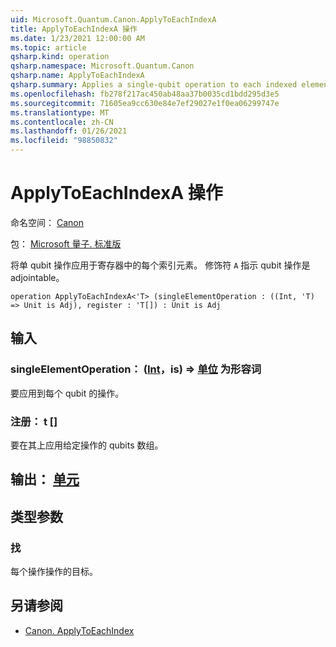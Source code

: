 ```yaml
---
uid: Microsoft.Quantum.Canon.ApplyToEachIndexA
title: ApplyToEachIndexA 操作
ms.date: 1/23/2021 12:00:00 AM
ms.topic: article
qsharp.kind: operation
qsharp.namespace: Microsoft.Quantum.Canon
qsharp.name: ApplyToEachIndexA
qsharp.summary: Applies a single-qubit operation to each indexed element in a register. The modifier `A` indicates that the single-qubit operation is adjointable.
ms.openlocfilehash: fb278f217ac450ab48aa37b0035cd1bdd295d3e5
ms.sourcegitcommit: 71605ea9cc630e84e7ef29027e1f0ea06299747e
ms.translationtype: MT
ms.contentlocale: zh-CN
ms.lasthandoff: 01/26/2021
ms.locfileid: "98850832"
---
```

# <a name="applytoeachindexa-operation"></a>ApplyToEachIndexA 操作

命名空间： [Canon](xref:Microsoft.Quantum.Canon)

包： [Microsoft 量子. 标准版](https://nuget.org/packages/Microsoft.Quantum.Standard)


将单 qubit 操作应用于寄存器中的每个索引元素。
修饰符 `A` 指示 qubit 操作是 adjointable。

```qsharp
operation ApplyToEachIndexA<'T> (singleElementOperation : ((Int, 'T) => Unit is Adj), register : 'T[]) : Unit is Adj
```


## <a name="input"></a>输入

### <a name="singleelementoperation--intt--unit--is-adj"></a>singleElementOperation： ([Int](xref:microsoft.quantum.lang-ref.int)，is) => [单位](xref:microsoft.quantum.lang-ref.unit)  为形容词

要应用到每个 qubit 的操作。


### <a name="register--t"></a>注册： t []

要在其上应用给定操作的 qubits 数组。



## <a name="output--unit"></a>输出： [单元](xref:microsoft.quantum.lang-ref.unit)



## <a name="type-parameters"></a>类型参数

### <a name="t"></a>找

每个操作操作的目标。

## <a name="see-also"></a>另请参阅

- [Canon. ApplyToEachIndex](xref:Microsoft.Quantum.Canon.ApplyToEachIndex)